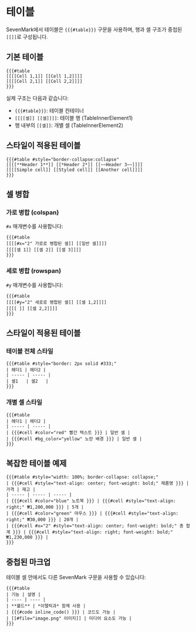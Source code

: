 # 테이블

<div v-pre>

SevenMark에서 테이블은 `{{{#table}}}` 구문을 사용하며, 행과 셀 구조가 중첩된 `[[]]`로 구성됩니다.

## 기본 테이블

```sevenmark
{{{#table
[[[[Cell 1,1]] [[Cell 1,2]]]]
[[[[Cell 2,1]] [[Cell 2,2]]]]
}}}
```

실제 구조는 다음과 같습니다:
- `{{{#table}}}`: 테이블 컨테이너
- `[[[[셀]] [[셀]]]]`: 테이블 행 (TableInnerElement1)
- 행 내부의 `[[셀]]`: 개별 셀 (TableInnerElement2)

## 스타일이 적용된 테이블

```sevenmark
{{{#table #style="border-collapse:collapse"
[[[[**Header 1**]] [[*Header 2*]] [[~~Header 3~~]]]]
[[[[Simple cell]] [[Styled cell]] [[Another cell]]]]
}}}
```

## 셀 병합

### 가로 병합 (colspan)

`#x` 매개변수를 사용합니다:

```sevenmark
{{{#table
[[[[#x="2" 가로로 병합된 셀]] [[일반 셀]]]]
[[[[셀 1]] [[셀 2]] [[셀 3]]]]
}}}
```

### 세로 병합 (rowspan)

`#y` 매개변수를 사용합니다:

```sevenmark
{{{#table
[[[[#y="2" 세로로 병합된 셀]] [[셀 1,2]]]]
[[[[ ]] [[셀 2,2]]]]
}}}
```

## 스타일이 적용된 테이블

### 테이블 전체 스타일

```sevenmark
{{{#table #style="border: 2px solid #333;"
| 헤더1 | 헤더2 |
| ----- | ----- |
| 셀1   | 셀2   |
}}}
```

### 개별 셀 스타일

```sevenmark
{{{#table
| 헤더1 | 헤더2 |
| ----- | ----- |
| {{{#cell #color="red" 빨간 텍스트 }}} | 일반 셀 |
| {{{#cell #bg_color="yellow" 노란 배경 }}} | 일반 셀 |
}}}
```

## 복잡한 테이블 예제

```sevenmark
{{{#table #style="width: 100%; border-collapse: collapse;"
| {{{#cell #style="text-align: center; font-weight: bold;" 제품명 }}} | 가격 | 재고 |
| ----- | ----- | ----- |
| {{{#cell #color="blue" 노트북 }}} | {{{#cell #style="text-align: right;" ₩1,200,000 }}} | 5개 |
| {{{#cell #color="green" 마우스 }}} | {{{#cell #style="text-align: right;" ₩30,000 }}} | 20개 |
| {{{#cell #x="2" #style="text-align: center; font-weight: bold;" 총 합계 }}} | {{{#cell #style="text-align: right; font-weight: bold;" ₩1,230,000 }}} |
}}}
```

## 중첩된 마크업

테이블 셀 안에서도 다른 SevenMark 구문을 사용할 수 있습니다:

```sevenmark
{{{#table
| 기능 | 설명 |
| ---- | ---- |
| **볼드** | *이탤릭과* 함께 사용 |
| {{{#code inline_code() }}} | 코드도 가능 |
| [[#file="image.png" 이미지]] | 미디어 요소도 가능 |
}}}
```

</div>